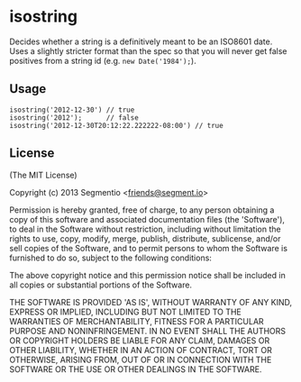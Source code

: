 
# isostring

  Decides whether a string is a definitively meant to be an ISO8601 date. Uses a slightly stricter format than the spec so that you will never get false positives from a string id (e.g. `new Date('1984');`).


## Usage

```
isostring('2012-12-30') // true
isostring('2012');      // false
isostring('2012-12-30T20:12:22.222222-08:00') // true
```

## License

(The MIT License)

Copyright (c) 2013 Segmentio &lt;friends@segment.io&gt;

Permission is hereby granted, free of charge, to any person obtaining
a copy of this software and associated documentation files (the
'Software'), to deal in the Software without restriction, including
without limitation the rights to use, copy, modify, merge, publish,
distribute, sublicense, and/or sell copies of the Software, and to
permit persons to whom the Software is furnished to do so, subject to
the following conditions:

The above copyright notice and this permission notice shall be
included in all copies or substantial portions of the Software.

THE SOFTWARE IS PROVIDED 'AS IS', WITHOUT WARRANTY OF ANY KIND,
EXPRESS OR IMPLIED, INCLUDING BUT NOT LIMITED TO THE WARRANTIES OF
MERCHANTABILITY, FITNESS FOR A PARTICULAR PURPOSE AND NONINFRINGEMENT.
IN NO EVENT SHALL THE AUTHORS OR COPYRIGHT HOLDERS BE LIABLE FOR ANY
CLAIM, DAMAGES OR OTHER LIABILITY, WHETHER IN AN ACTION OF CONTRACT,
TORT OR OTHERWISE, ARISING FROM, OUT OF OR IN CONNECTION WITH THE
SOFTWARE OR THE USE OR OTHER DEALINGS IN THE SOFTWARE.